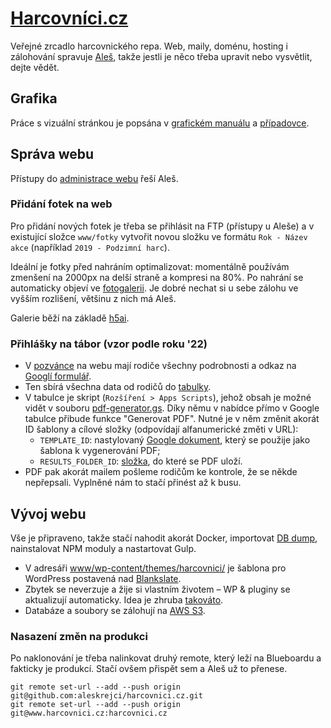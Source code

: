 # [Harcovníci.cz](https://harcovnici.cz/)

Veřejné zrcadlo harcovnického repa. Web, maily, doménu, hosting i zálohování spravuje [Aleš](https://ales.net/), takže jestli je něco třeba upravit nebo vysvětlit, dejte vědět.

## Grafika

Práce s vizuální stránkou je popsána v [grafickém manuálu](https://ales.net/manual/harcovnici) a [případovce](https://ales.net/2016/harcovnici-pripadova-studie-k-nove-identite).

## Správa webu

Přístupy do [administrace webu](https://harcovnici.cz/wp-admin/) řeší Aleš.

### Přidání fotek na web

Pro přidání nových fotek je třeba se přihlásit na FTP (přístupy u Aleše) a v existující složce `www/fotky` vytvořit novou složku ve formátu `Rok - Název akce` (například `2019 - Podzimní harc`).

Ideální je fotky před nahráním optimalizovat: momentálně používám zmenšení na 2000px na delší straně a kompresi na 80%. Po nahrání se automaticky objeví ve [fotogalerii](https://harcovnici.cz/fotky/). Je dobré nechat si u sebe zálohu ve vyšším rozlišení, většinu z nich má Aleš.

Galerie běží na základě [h5ai](https://github.com/lrsjng/h5ai).

### Přihlášky na tábor (vzor podle roku '22)

- V [pozvánce](https://harcovnici.cz/tabor/tabor-22/) na webu mají rodiče všechny podrobnosti a odkaz na [Googlí formulář](https://docs.google.com/forms/d/e/1FAIpQLScROEuhxzQmeC40QFQT0nK52oU8_URWiETt0vcRmFJKnbG1FQ/viewform).
- Ten sbírá všechna data od rodičů do [tabulky](https://docs.google.com/spreadsheets/d/1v0bnJovwj7cqCte7T0ktITcjVSVSwuGecQGkfhcOHhc/edit).
- V tabulce je skript (`Rozšíření > Apps Scripts`), jehož obsah je možné vidět v souboru [pdf-generator.gs](www/prihlasky/pdf-generator.gs). Díky němu v nabídce přímo v Google tabulce přibude funkce "Generovat PDF". Nutné je v něm změnit akorát ID šablony a cílové složky (odpovídají alfanumerické změti v URL):
  - `TEMPLATE_ID`: nastylovaný [Google dokument](https://docs.google.com/document/d/14qUgX4gsSTfDdmZZxGQ-fUJ8OFvz_2UI3qXiXDqagLY/edit), který se použije jako šablona k vygenerování PDF;
  - `RESULTS_FOLDER_ID`: [složka](https://drive.google.com/drive/u/0/folders/1YwE-wK1AETLW1JQsFCwg3QvygGvvnIBW), do které se PDF uloží.
- PDF pak akorát mailem pošleme rodičům ke kontrole, že se někde nepřepsali. Vyplněné nám to stačí přinést až k busu.

## Vývoj webu

Vše je připraveno, takže stačí nahodit akorát Docker, importovat [DB dump](https://harcovnici.cz/wp-admin/options-general.php?page=updraftplus#updraft-existing-backups-heading), nainstalovat NPM moduly a nastartovat Gulp.

- V adresáři [www/wp-content/themes/harcovnici/](www/wp-content/themes/harcovnici/) je šablona pro WordPress postavená nad [Blankslate](https://github.com/tidythemes/blankslate).
- Zbytek se neverzuje a žije si vlastním životem – WP & pluginy se aktualizují automaticky. Idea je zhruba [takováto](https://ales.net/2018/zacinam-s-gitem-verzovani-wordpressu).
- Databáze a soubory se zálohují na [AWS S3](https://ales.net/2021/wordpress-kompletni-zaloha-webu-na-amazon-s3).

### Nasazení změn na produkci

Po naklonování je třeba nalinkovat druhý remote, který leží na Blueboardu a fakticky je produkcí. Stačí ovšem přispět sem a Aleš už to přenese.

```
git remote set-url --add --push origin git@github.com:aleskrejci/harcovnici.cz.git
git remote set-url --add --push origin git@www.harcovnici.cz:harcovnici.cz
```
